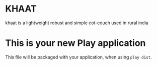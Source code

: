 # KHAAT

khaat is a lightweight robust and simple cot-couch used in rural india



# This is your new Play application

This file will be packaged with your application, when using `play dist`.
